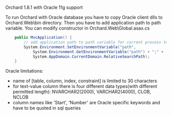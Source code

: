 Orchard 1.8.1 with Oracle 11g support

To run Orchard with Oracle database you have to copy Oracle client dlls to Orchard.Web\bin directory.
Then you have to add application path to path variable. You can modify constructor in Orchard.Web\Global.asax.cs

``` csharp
    public MvcApplication() {
        // add application path to path variable for current process to be able to use DB drivers stored here (eg. Oracle)
        System.Environment.SetEnvironmentVariable("path",
            System.Environment.GetEnvironmentVariable("path") + ";" +
            System.AppDomain.CurrentDomain.RelativeSearchPath);
    }
```


Oracle limitations:
- name of [table, column, index, constraint] is limited to 30 characters
- for text-value column there is four different data types(with different permitted length): NVARCHAR2(2000), VARCHAR2(4000), CLOB, NCLOB
- column names like 'Start', 'Number' are Oracle specific keywords and have to be quoted in sql queries


